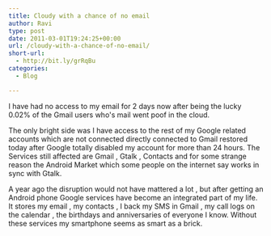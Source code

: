 ```yaml
---
title: Cloudy with a chance of no email
author: Ravi
type: post
date: 2011-03-01T19:24:25+00:00
url: /cloudy-with-a-chance-of-no-email/
short-url:
  - http://bit.ly/grRqBu
categories:
  - Blog

---
```

I have had no access to my email for 2 days now after being the lucky 0.02% of the Gmail users who's mail went poof in the cloud.

The only bright side was I have access to the rest of my Google related accounts which are not connected directly connected to Gmail restored today after Google totally disabled my account for more than 24 hours. The Services still affected are Gmail , Gtalk , Contacts and for some strange reason the Android Market which some people on the internet say works in sync with Gtalk.

A year ago the disruption would not have mattered a lot , but after getting an Android phone Google services have become an integrated part of my life. It stores my email , my contacts , I back my SMS in Gmail , my call logs on the calendar , the birthdays and anniversaries of everyone I know. Without these services my smartphone seems as smart as a brick.
